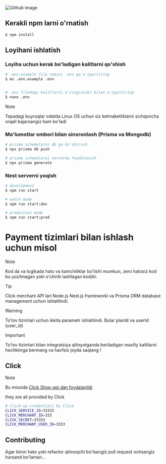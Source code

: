 ![Github image](https://myoctocat.com/assets/images/base-octocat.svg)

## Kerakli npm larni o'rnatish

```bash
$ npm install
```

## Loyihani ishlatish

### Loyiha uchun kerak bo'ladigan kalitlarni qo'shish

```bash
# .env.example file nomini .env ga o'zgartiring
$ mv .env.example .env


# .env filedagi kalitlarni o'zingizniki bilan o'zgartiring
$ nano .env

```

> [!NOTE]
> Tepadagi buyruqlar odatda Linux OS uchun siz ketmaketliklarni sichqoncha orqali bajarsangiz ham bo'ladi

### Ma'lumotlar ombori bilan sinxronlash (Prisma va Mongodb)

```bash
# prisma schemalarni db ga ko'shirish
$ npx prisma db push

# prisma schemalarni serverda foydalanish
$ npx prisma generate

```

### Nest serverni yoqish

```bash
# development
$ npm run start

# watch mode
$ npm run start:dev

# production mode
$ npm run start:prod
```

# Payment tizimlari bilan ishlash uchun misol

> [!NOTE]
> Kod da va logikada hato va kamchiliklar bo'lishi mumkun, zero hatosiz kod bu yozilmagan yoki o'chirib tashlagan koddir.

> [!TIP]
> Click merchant API lari Node.js Nest.js frameworki va Prisma ORM database management uchun ishlatilindi.

> [!WARNING]
> To'lov tizimlari uchun ikkita parametr ishlatilindi. Bular planId va userId (user_id)

> [!IMPORTANT]
> To'lov tizimlari bilan integratsiya qilinyotganda beriladigan maxfiy kalitlarni hechkimga bermang va havfsiz joyda saqlang !

## Click

> [!NOTE]
> Bu misolda [Click Shop-api dan foydalanildi](https://docs.click.uz/en/click-api-request/)

they are all provided by Click

```bash
# Click-up credentials by Click
CLICK_SERVICE_ID=33333
CLICK_MERCHANT_ID=333
CLICK_SECRET=33333
CLICK_MERCHANT_USER_ID=3333
```

## Contributing

Agar biron hato yoki refactor qilmoqchi bo'lsangiz pull request ochsangiz hursand bo'laman...